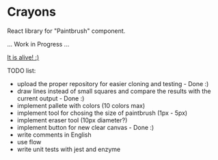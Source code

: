 # Crayons

React library for "Paintbrush" component.

... Work in Progress ...

[It is alive! :)](http://krajkar-tests.surge.sh/)

TODO list:
- upload the proper repository for easier cloning and testing - Done :)
- draw lines instead of small squares and compare the results with the current output - Done :)
- implement pallete with colors (10 colors max)
- implement tool for chosing the size of paintbrush (1px - 5px)
- implement eraser tool (10px diameter?)
- implement button for new clear canvas - Done :)
- write comments in English
- use flow
- write unit tests with jest and enzyme 

